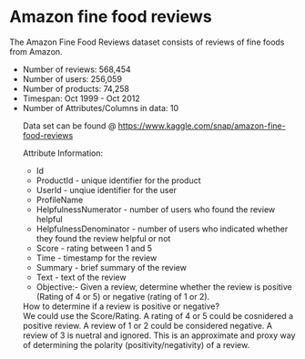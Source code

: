 <h1>Amazon fine food reviews </h1>
The Amazon Fine Food Reviews dataset consists of reviews of fine foods from Amazon.
<ul>
<li>Number of reviews: 568,454</li>
<li>Number of users: 256,059
<li>Number of products: 74,258
<li>Timespan: Oct 1999 - Oct 2012
<li>Number of Attributes/Columns in data: 10
  <?ul>

Data set can be found @ https://www.kaggle.com/snap/amazon-fine-food-reviews

Attribute Information:
<ul>
<li>Id
<li>ProductId - unique identifier for the product
<li>UserId - unqiue identifier for the user
<li>ProfileName
<li>HelpfulnessNumerator - number of users who found the review helpful
<li>HelpfulnessDenominator - number of users who indicated whether they found the review helpful or not
<li>Score - rating between 1 and 5
<li>Time - timestamp for the review
<li>Summary - brief summary of the review
<li>Text - text of the review
<li>Objective:- Given a review, determine whether the review is positive (Rating of 4 or 5) or negative (rating of 1 or 2).
</ul>
How to determine if a review is positive or negative?<br>
We could use the Score/Rating. A rating of 4 or 5 could be cosnidered a positive review. A review of 1 or 2 could be considered negative. A review of 3 is nuetral and ignored. This is an approximate and proxy way of determining the polarity (positivity/negativity) of a review.
